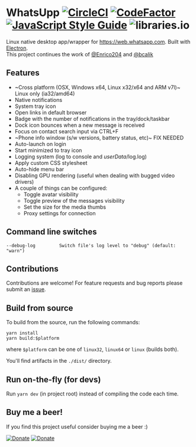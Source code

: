 # WhatsUpp [![CircleCI](https://circleci.com/gh/alindt/WhatsUpp/tree/master.svg?style=svg&circle-token=ee4ce35cba209e8d63e4df51ae5545468820e0ef)](https://circleci.com/gh/alindt/WhatsUpp/tree/master) [![CodeFactor](https://www.codefactor.io/repository/github/alindt/whatsupp/badge/master)](https://www.codefactor.io/repository/github/alindt/whatsupp/overview/master) [![JavaScript Style Guide](https://img.shields.io/badge/code_style-standard-brightgreen.svg)](https://standardjs.com) ![libraries.io](https://img.shields.io/librariesio/github/alindt/WhatsUpp.svg)

Linux native desktop app/wrapper for https://web.whatsapp.com. Built with [Electron](https://electronjs.org/).  
This project continues the work of [@Enrico204](https://github.com/Enrico204/Whatsapp-Desktop) and [@bcalik](https://github.com/bcalik/Whatsapp-Desktop)

## Features

* ~Cross platform (OSX, Windows x64, Linux x32/x64 and ARM v7l)~ Linux only (ia32/amd64)
* Native notifications
* System tray icon
* Open links in default browser
* Badge with the number of notifications in the tray/dock/taskbar
* Dock icon bounces when a new message is received
* Focus on contact search input via CTRL+F
* ~Phone info window (s/w versions, battery status, etc)~  FIX NEEDED
* Auto-launch on login
* Start minimized to tray icon
* Logging system (log to console and *userData*/log.log)
* Apply custom CSS stylesheet
* Auto-hide menu bar
* Disabling GPU rendering (useful when dealing with bugged video drivers)
* A couple of things can be configured:
  * Toggle avatar visibility
  * Toggle preview of the messages visibility
  * Set the size for the media thumbs
  * Proxy settings for connection

## Command line switches

    --debug-log         Switch file's log level to "debug" (default: "warn")

## Contributions

Contributions are welcome! For feature requests and bug reports please submit an [issue](https://github.com/alindt/WhatsUpp/issues).

## Build from source

To build from the source, run the following commands:

```
yarn install
yarn build:$platform
```

where `$platform` can be one of `linux32`, `linux64` or `linux` (builds both).

You'll find artifacts in the `./dist/` directory.

## Run on-the-fly (for devs)

Run `yarn dev` (in project root) instead of compiling the code each time.

## Buy me a beer!

If you find this project useful consider buying me a beer :)

[![Donate](https://liberapay.com/assets/widgets/donate.svg)](https://liberapay.com/alindt/donate)
[![Donate](https://www.paypalobjects.com/digitalassets/c/website/marketing/apac/C2/logos-buttons/optimize/26_Blue_PayPal_Pill_Button.png)](https://paypal.me/alintraistaru)

